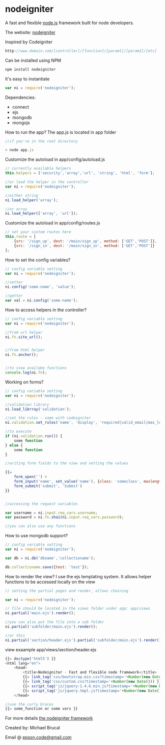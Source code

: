# nodeigniter
A fast and flexible [node.js](http://nodejs.org) framework built for node developers.

The website:  [nodeigniter](http://nodeigniter.co)

Inspired by Codeigniter

``` js
http://www.domain.com/[controller]/[function]/[param1]/[param2]/[etc]
```

Can be installed using NPM

``` js
npm install nodeigniter
```


It's easy to instantiate

``` js
var ni = require('nodeigniter');
```

Dependencies:

- connect
- ejs
- mongodb
- mongojs

How to run the app? The app.js is located in app folder

``` js
//if you're in the root directory

> node app.js

```

Customize the autoload in app/config/autoload.js

``` js
// currently available helpers
this.helpers = ['security','array','url', 'string', 'html', 'form'];

//or load the helper in the controller
var ni = require('nodeigniter');

//either string
ni.load_helper('array');

//or array
ni.load_helper(['array', 'url']);

```

Customize the autoload in app/config/routes.js

``` js
// set your custom routes here
this.route = [
    {src: '/sign_up', dest: '/main/sign_up', method: ['GET','POST']},
    {src: '/sign_in', dest: '/main/sign_in', method: ['GET','POST']}
];
```

How to set the config variables?

``` js
// config variable setting
var ni = require('nodeigniter');

//setter
ni.config('some-name', 'value');

//getter
var val = ni.config('some-name');

```

How to access helpers in the controller?

``` js
// config variable setting
var ni = require('nodeigniter');

//from url helper
ni.fn.site_url();


//from html helper
ni.fn.anchor();


//to view availabe functions
console.log(ni.fn);

```

Working on forms?

``` js
// config variable setting
var ni = require('nodeigniter');

//validation library
ni.load_librray('validation');

//set the rules - same with codeigniter
ni.validation.set_rules('name', 'display', 'required|valid_email|max_length[30]');

//to execute
if (ni.validation.run()) {
    some function
} else {
    some function
}

//writing form fields to the view and setting the values

{{= 
    form_open('') + 
    form_input('name', set_value('name'), {class: 'someclass', maxlength: 30}) + 
    form_submit('submit', 'Submit')
}}


//accessing the request variables

var username = ni.input.req_vars.username;
var password = ni.fn.sha1(ni.input.req_vars.password);

//you can also use any functions

```


How to use mongodb support?

``` js
// config variable setting
var ni = require('nodeigniter');

var db = ni.db('dbname','collectioname');

db.collectioname.save({test: 'test'});
```

How to render the view? I use the ejs templating system. It allows helper functions to be accessed locally on the view

``` js
// setting the partial pages and render, allows chaining

var ni = require('nodeigniter');

// file should be located in the views folder under app: app/views
ni.partial('main.ejs').render();

//you can also put the file into a sub folder
ni.partial('subfolder/main.ejs').render();

//or this
ni.partial('section/header.ejs').partial('subfolder/main.ejs').render();

```

view exaample app/views/section/header.ejs

``` js
{{= doctype('html5') }}
<html lang="en">
    <head>
        <title>Nodeigniter - Fast and flexible node framework</title>
        {{= link_tag('css/bootstrap.min.css?timestamp='+Number(new Date())) }}
        {{= link_tag('css/custom.css?timestamp='+Number(new Date())) }}
        {{= script_tag('js/jquery-1.4.6.min.js?timestamp='+Number(new Date())) }}
        {{= script_tag('js/jquery.tmpl.js?timestamp='+Number(new Date())) }}
    </head>

//use the curly braces
{{= some_function or some vars }}
```

For more details [the nodeigniter framework](http://www.nodeigniter.co)

Created by: Michael Brucal

Email @ epson.code@gmail.com
